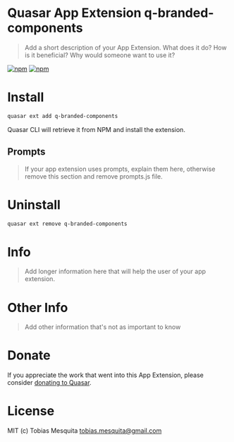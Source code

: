 # Quasar App Extension q-branded-components

> Add a short description of your App Extension. What does it do? How is it beneficial? Why would someone want to use it?

[![npm](https://img.shields.io/npm/v/quasar-app-extension-q-branded-components.svg?label=quasar-app-extension-q-branded-components)](https://www.npmjs.com/package/quasar-app-extension-q-branded-components)
[![npm](https://img.shields.io/npm/dt/quasar-app-extension-q-branded-components.svg)](https://www.npmjs.com/package/quasar-app-extension-q-branded-components)

# Install

```bash
quasar ext add q-branded-components
```

Quasar CLI will retrieve it from NPM and install the extension.

## Prompts

> If your app extension uses prompts, explain them here, otherwise remove this section and remove prompts.js file.

# Uninstall

```bash
quasar ext remove q-branded-components
```

# Info

> Add longer information here that will help the user of your app extension.

# Other Info

> Add other information that's not as important to know

# Donate

If you appreciate the work that went into this App Extension, please consider [donating to Quasar](https://donate.quasar.dev).

# License

MIT (c) Tobias Mesquita <tobias.mesquita@gmail.com>
